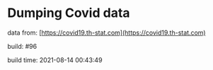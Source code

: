 Dumping Covid data
==================
                        
data from: [https://covid19.th-stat.com](https://covid19.th-stat.com)

build: #96

build time: 2021-08-14 00:43:49
